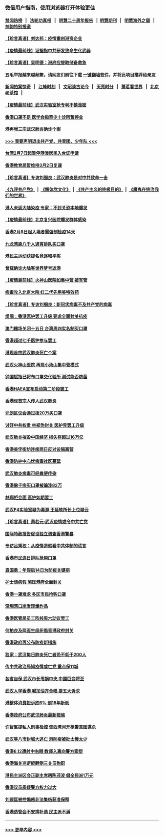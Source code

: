 ### [微信用户指南，使用浏览器打开体验更佳](https://github.com/gfw-breaker/banned-news1/blob/master/indexes/wechat-guide.md?t=0)
#### [禁闻热榜](热点新闻.md?t=0)  &nbsp;&nbsp;|&nbsp;&nbsp; [法轮功真相](https://github.com/gfw-breaker/truth/blob/master/README.md?t=0) &nbsp;&nbsp;|&nbsp;&nbsp; [明慧二十周年报告](https://github.com/gfw-breaker/mh-reports/blob/master/README.md?t=0) &nbsp;&nbsp;|&nbsp;&nbsp;[明慧期刊](https://github.com/gfw-breaker/mh-qikan) &nbsp;&nbsp;|&nbsp;&nbsp; [明慧海外之窗](https://github.com/gfw-breaker/mh-news/blob/master/README.md?t=0) &nbsp;&nbsp;|&nbsp;&nbsp; [神韵特别报道](https://github.com/gfw-breaker/mh-news/blob/master/shenyun.md?t=0)
#### [【珍言真语】刘达邦：疫情重创港资企业](../pages/nsc415/n11854274.md?t=02090611) 
#### [【疫情最前线】证据指中共研发致命生化武器](../pages/nsc415/n11853087.md?t=02090611) 
#### [【珍言真语】吴明德：港府应提取储备救急](../pages/nsc415/n11852734.md?t=02090611) 
#### 五毛举报越来越频繁，请网友们前往下载 [一键翻墙软件](https://github.com/gfw-breaker/ssr-accounts)，并将此项目推荐给亲友
#### [新闻拍案惊奇](https://github.com/gfw-breaker/banned-news1/blob/master/pages/link4.md) &nbsp;&nbsp;|&nbsp;&nbsp; [江峰时刻](https://github.com/gfw-breaker/banned-news1/blob/master/pages/link4.md) &nbsp;&nbsp;|&nbsp;&nbsp; [文昭谈古论今](https://github.com/gfw-breaker/banned-news1/blob/master/pages/link4.md) &nbsp;&nbsp;|&nbsp;&nbsp; [天亮时分](https://github.com/gfw-breaker/banned-news1/blob/master/pages/link4.md) &nbsp;&nbsp;|&nbsp;&nbsp; [萧茗看世界](https://github.com/gfw-breaker/banned-news1/blob/master/pages/link4.md) &nbsp;&nbsp;|&nbsp;&nbsp; [北京老茶馆](https://github.com/gfw-breaker/banned-news1/blob/master/pages/link4.md) &nbsp;&nbsp;|&nbsp;&nbsp; 
#### [【疫情最前线】武汉实验室抢专利不慎泄密](../pages/nsc415/n11850310.md?t=02090611) 
#### [香港口罩不足 医学会指至少十诊所暂停业](../pages/nsc415/n11850301.md?t=02090611) 
#### [港再增三宗武汉肺炎确诊个案](../pages/nsc415/n11850328.md?t=02090611) 
#### [>>> 我要声明退出共产党、共青团、少年队 <<<](https://github.com/begood0513/goodnews/blob/master/quit/letter.md) 
#### [台湾2月7日起暂停港澳居民入台证申请](../pages/nsc415/n11850304.md?t=02090611) 
#### [香港教育局暂维持3月2日复课](../pages/nsc415/n11850260.md?t=02090611) 
#### [【珍言真语】专访刘细良：武汉肺炎是对中共致命一击](../pages/nsc415/n11849934.md?t=02090611) 
#### [《九评共产党》](https://github.com/begood0513/9ping.md/blob/master/README.md) &nbsp;|&nbsp; [《解体党文化》](../../../../jtdwh.md/blob/master/README.md)  &nbsp;|&nbsp; [《共产主义的终极目的》](../../../../gczydzjmd.md/blob/master/README.md) &nbsp;|&nbsp; [《魔鬼在统治我们的世界》](../../../../mgztzwmdsj.md/blob/master/README.md) 
#### [港人未返大陆染疫 专家：不封关恐本地爆发](../pages/nsc415/n11848021.md?t=02090611) 
#### [【疫情最前线】北京复兴医院爆发群体感染](../pages/nsc415/n11847626.md?t=02090611) 
#### [香港2月8日起入境者需强制检疫14天](../pages/nsc415/n11847658.md?t=02090611) 
#### [九龙湾逾八千人通宵排队买口罩](../pages/nsc415/n11847647.md?t=02090611) 
#### [港民主运动获提名竞逐和平奖](../pages/nsc415/n11847633.md?t=02090611) 
#### [曾载确诊大陆客世界梦号返港](../pages/nsc415/n11847608.md?t=02090611) 
#### [【疫情最前线】火神山医院如集中营 被军管](../pages/nsc415/n11847524.md?t=02090611) 
#### [病毒攻入北京大院 红二代先用美特效药](../pages/nsc415/n11847427.md?t=02090611) 
#### [【珍言真语】专访刘细良：新冠状病毒不及共产党的病毒](../pages/nsc415/n11847164.md?t=02090611) 
#### [组图：香港医护罢工升级 要求全面封关抗疫](../pages/nsc415/n11844107.md?t=02090611) 
#### [澳门赌场关闭十五日 台湾周四实名制买口罩](../pages/nsc415/n11845083.md?t=02090611) 
#### [香港超过七千医护参与罢工](../pages/nsc415/n11845051.md?t=02090611) 
#### [港现首宗武汉肺炎死亡个案](../pages/nsc415/n11844998.md?t=02090611) 
#### [武汉火神山医院 再现小汤山集中营模式](../pages/nsc415/n11844763.md?t=02090611) 
#### [钟国斌指已将布口罩交化验所 测试能否防菌](../pages/nsc415/n11842783.md?t=02090611) 
#### [香港HAEA宣布启动第二阶段罢工](../pages/nsc415/n11842723.md?t=02090611) 
#### [香港现首宗人传人武汉肺炎](../pages/nsc415/n11842766.md?t=02090611) 
#### [元朗区议会通过拨20万买口罩](../pages/nsc415/n11842754.md?t=02090611) 
#### [讨好中共权贵 林郑伪封关 医护界罢工升级](../pages/nsc415/n11842359.md?t=02090611) 
#### [武汉肺炎摧毁中国经济 损失将超过16万亿](../pages/nsc415/n11839723.md?t=02090611) 
#### [香港美孚街坊连续两日反对设隔离营](../pages/nsc415/n11839962.md?t=02090611) 
#### [香港防护中心忧病毒社区蔓延](../pages/nsc415/n11839933.md?t=02090611) 
#### [武汉肺炎病毒可经粪便传染](../pages/nsc415/n11839939.md?t=02090611) 
#### [香港逾千宗买口罩被骗涉82万](../pages/nsc415/n11839914.md?t=02090611) 
#### [林郑拒会面 医护如期罢工](../pages/nsc415/n11839892.md?t=02090611) 
#### [武汉P4实验室疑为毒源 王延轶所长上位疑云](../pages/nsc415/n11835543.md?t=02090611) 
#### [【珍言真语】萧若元:武汉疫情或令中共亡党](../pages/nsc415/n11829394.md?t=02090611) 
#### [国际特赦报告促设独立调查香港警暴](../pages/nsc415/n11833845.md?t=02090611) 
#### [专访吕秉权：从疫情造假看中共体制的谎言](../pages/nsc415/n11833813.md?t=02090611) 
#### [香港市民连日排队抢购口罩](../pages/nsc415/n11833794.md?t=02090611) 
#### [袁国勇：年假后14日为防疫关键期](../pages/nsc415/n11831088.md?t=02090611) 
#### [护士请病假 施压港府全面封关](../pages/nsc415/n11831030.md?t=02090611) 
#### [香港一罩难求 多区市民抢购口罩](../pages/nsc415/n11831002.md?t=02090611) 
#### [深圳湾口岸发现爆炸品](../pages/nsc415/n11828802.md?t=02090611) 
#### [香港医管局员工阵线周六动议罢工](../pages/nsc415/n11828762.md?t=02090611) 
#### [何柏良及两医生组织倡香港政府封关](../pages/nsc415/n11828749.md?t=02090611) 
#### [香港政府再公布防疫新措施](../pages/nsc415/n11828716.md?t=02090611) 
#### [独家：武汉每日肺炎死亡者恐不低于200人](../pages/nsc415/n11828240.md?t=02090611) 
#### [传中共政治局知疫情或亡党 重点保11城](../pages/nsc415/n11828145.md?t=02090611) 
#### [各省自保 武汉市长甩锅中央 中国巨变将至](../pages/nsc415/n11828021.md?t=02090611) 
#### [武汉人学香港 喊加油齐合唱 提五大诉求](../pages/nsc415/n11827046.md?t=02090611) 
#### [港整体消费投诉跌6% 创18年新低](../pages/nsc415/n11817280.md?t=02090611) 
#### [香港政府公布武汉肺炎最新措施](../pages/nsc415/n11817152.md?t=02090611) 
#### [许智峯提私人刑事检控 告西湾河开枪警意图谋杀](../pages/nsc415/n11817132.md?t=02090611) 
#### [武汉等八市封城大逃亡 港防疫被批太慢太少](../pages/nsc415/n11817058.md?t=02090611) 
#### [香港6.12遭射中右眼 教师入禀向警方索偿](../pages/nsc415/n11814678.md?t=02090611) 
#### [香港海关巡逻艇翻侧三关员殉职](../pages/nsc415/n11814604.md?t=02090611) 
#### [港民主派区会正副主席晤陈茂波 倡全民派1万元](../pages/nsc415/n11814582.md?t=02090611) 
#### [香港议员质疑警方权力过大](../pages/nsc415/n11814560.md?t=02090611) 
#### [刘颕匡被控煽惑非法集结获准保释](../pages/nsc415/n11811727.md?t=02090611) 
#### [香港选管会不安排补选 民主派不满](../pages/nsc415/n11811691.md?t=02090611) 

----
#### [ >>> 更早内容 <<< ](../indexes/nsc415-earlier.md)
